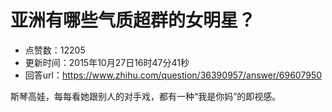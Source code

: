 # 亚洲有哪些气质超群的女明星？
- 点赞数：12205
- 更新时间：2015年10月27日16时47分41秒
- 回答url：https://www.zhihu.com/question/36390957/answer/69607950
<body>
 <p data-pid="uCsjQLkT">斯琴高娃，每每看她跟别人的对手戏，都有一种“我是你妈”的即视感。</p>
</body>